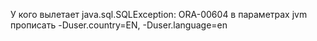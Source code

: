 ﻿У кого вылетает java.sql.SQLException: ORA-00604 
в параметрах jvm прописать
-Duser.country=EN, -Duser.language=en